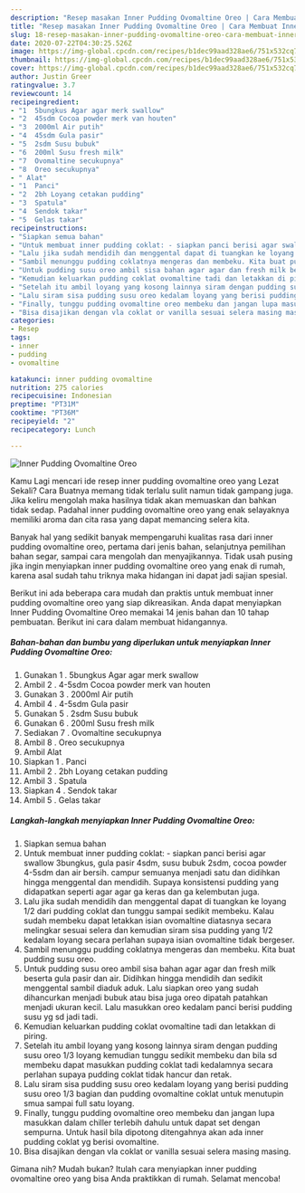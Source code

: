```yaml
---
description: "Resep masakan Inner Pudding Ovomaltine Oreo | Cara Membuat Inner Pudding Ovomaltine Oreo Yang Enak Banget"
title: "Resep masakan Inner Pudding Ovomaltine Oreo | Cara Membuat Inner Pudding Ovomaltine Oreo Yang Enak Banget"
slug: 18-resep-masakan-inner-pudding-ovomaltine-oreo-cara-membuat-inner-pudding-ovomaltine-oreo-yang-enak-banget
date: 2020-07-22T04:30:25.526Z
image: https://img-global.cpcdn.com/recipes/b1dec99aad328ae6/751x532cq70/inner-pudding-ovomaltine-oreo-foto-resep-utama.jpg
thumbnail: https://img-global.cpcdn.com/recipes/b1dec99aad328ae6/751x532cq70/inner-pudding-ovomaltine-oreo-foto-resep-utama.jpg
cover: https://img-global.cpcdn.com/recipes/b1dec99aad328ae6/751x532cq70/inner-pudding-ovomaltine-oreo-foto-resep-utama.jpg
author: Justin Greer
ratingvalue: 3.7
reviewcount: 14
recipeingredient:
- "1  5bungkus Agar agar merk swallow"
- "2  45sdm Cocoa powder merk van houten"
- "3  2000ml Air putih"
- "4  45sdm Gula pasir"
- "5  2sdm Susu bubuk"
- "6  200ml Susu fresh milk"
- "7  Ovomaltine secukupnya"
- "8  Oreo secukupnya"
- " Alat"
- "1  Panci"
- "2  2bh Loyang cetakan pudding"
- "3  Spatula"
- "4  Sendok takar"
- "5  Gelas takar"
recipeinstructions:
- "Siapkan semua bahan"
- "Untuk membuat inner pudding coklat: - siapkan panci berisi agar swallow 3bungkus, gula pasir 4sdm, susu bubuk 2sdm, cocoa powder 4-5sdm dan air bersih. campur semuanya menjadi satu dan didihkan hingga menggental dan mendidih. Supaya konsistensi pudding yang didapatkan seperti agar agar ga keras dan ga kelembutan juga."
- "Lalu jika sudah mendidih dan menggental dapat di tuangkan ke loyang 1/2 dari pudding coklat dan tunggu sampai sedikit membeku. Kalau sudah membeku dapat letakkan isian ovomaltine diatasnya secara melingkar sesuai selera dan kemudian siram sisa pudding yang 1/2 kedalam loyang secara perlahan supaya isian ovomaltine tidak bergeser."
- "Sambil menunggu pudding coklatnya mengeras dan membeku. Kita buat pudding susu oreo."
- "Untuk pudding susu oreo ambil sisa bahan agar agar dan fresh milk beserta gula pasir dan air. Didihkan hingga mendidih dan sedikit menggental sambil diaduk aduk. Lalu siapkan oreo yang sudah dihancurkan menjadi bubuk atau bisa juga oreo dipatah patahkan menjadi ukuran kecil. Lalu masukkan oreo kedalam panci berisi pudding susu yg sd jadi tadi."
- "Kemudian keluarkan pudding coklat ovomaltine tadi dan letakkan di piring."
- "Setelah itu ambil loyang yang kosong lainnya siram dengan pudding susu oreo 1/3 loyang kemudian tunggu sedikit membeku dan bila sd membeku dapat masukkan pudding coklat tadi kedalamnya secara perlahan supaya pudding coklat tidak hancur dan retak."
- "Lalu siram sisa pudding susu oreo kedalam loyang yang berisi pudding susu oreo 1/3 bagian dan pudding ovomaltine coklat untuk menutupin smua sampai full satu loyang."
- "Finally, tunggu pudding ovomaltine oreo membeku dan jangan lupa masukkan dalam chiller terlebih dahulu untuk dapat set dengan sempurna. Untuk hasil bila dipotong ditengahnya akan ada inner pudding coklat yg berisi ovomaltine."
- "Bisa disajikan dengan vla coklat or vanilla sesuai selera masing masing."
categories:
- Resep
tags:
- inner
- pudding
- ovomaltine

katakunci: inner pudding ovomaltine 
nutrition: 275 calories
recipecuisine: Indonesian
preptime: "PT31M"
cooktime: "PT36M"
recipeyield: "2"
recipecategory: Lunch

---
```



![Inner Pudding Ovomaltine Oreo](https://img-global.cpcdn.com/recipes/b1dec99aad328ae6/751x532cq70/inner-pudding-ovomaltine-oreo-foto-resep-utama.jpg)

Kamu Lagi mencari ide resep inner pudding ovomaltine oreo yang Lezat Sekali? Cara Buatnya memang tidak terlalu sulit namun tidak gampang juga. Jika keliru mengolah maka hasilnya tidak akan memuaskan dan bahkan tidak sedap. Padahal inner pudding ovomaltine oreo yang enak selayaknya memiliki aroma dan cita rasa yang dapat memancing selera kita.

Banyak hal yang sedikit banyak mempengaruhi kualitas rasa dari inner pudding ovomaltine oreo, pertama dari jenis bahan, selanjutnya pemilihan bahan segar, sampai cara mengolah dan menyajikannya. Tidak usah pusing jika ingin menyiapkan inner pudding ovomaltine oreo yang enak di rumah, karena asal sudah tahu triknya maka hidangan ini dapat jadi sajian spesial.




Berikut ini ada beberapa cara mudah dan praktis untuk membuat inner pudding ovomaltine oreo yang siap dikreasikan. Anda dapat menyiapkan Inner Pudding Ovomaltine Oreo memakai 14 jenis bahan dan 10 tahap pembuatan. Berikut ini cara dalam membuat hidangannya.

<!--inarticleads1-->

##### Bahan-bahan dan bumbu yang diperlukan untuk menyiapkan Inner Pudding Ovomaltine Oreo:

1. Gunakan 1 . 5bungkus Agar agar merk swallow
1. Ambil 2 . 4-5sdm Cocoa powder merk van houten
1. Gunakan 3 . 2000ml Air putih
1. Ambil 4 . 4-5sdm Gula pasir
1. Gunakan 5 . 2sdm Susu bubuk
1. Gunakan 6 . 200ml Susu fresh milk
1. Sediakan 7 . Ovomaltine secukupnya
1. Ambil 8 . Oreo secukupnya
1. Ambil  Alat
1. Siapkan 1 . Panci
1. Ambil 2 . 2bh Loyang cetakan pudding
1. Ambil 3 . Spatula
1. Siapkan 4 . Sendok takar
1. Ambil 5 . Gelas takar




<!--inarticleads2-->

##### Langkah-langkah menyiapkan Inner Pudding Ovomaltine Oreo:

1. Siapkan semua bahan
1. Untuk membuat inner pudding coklat: - siapkan panci berisi agar swallow 3bungkus, gula pasir 4sdm, susu bubuk 2sdm, cocoa powder 4-5sdm dan air bersih. campur semuanya menjadi satu dan didihkan hingga menggental dan mendidih. Supaya konsistensi pudding yang didapatkan seperti agar agar ga keras dan ga kelembutan juga.
1. Lalu jika sudah mendidih dan menggental dapat di tuangkan ke loyang 1/2 dari pudding coklat dan tunggu sampai sedikit membeku. Kalau sudah membeku dapat letakkan isian ovomaltine diatasnya secara melingkar sesuai selera dan kemudian siram sisa pudding yang 1/2 kedalam loyang secara perlahan supaya isian ovomaltine tidak bergeser.
1. Sambil menunggu pudding coklatnya mengeras dan membeku. Kita buat pudding susu oreo.
1. Untuk pudding susu oreo ambil sisa bahan agar agar dan fresh milk beserta gula pasir dan air. Didihkan hingga mendidih dan sedikit menggental sambil diaduk aduk. Lalu siapkan oreo yang sudah dihancurkan menjadi bubuk atau bisa juga oreo dipatah patahkan menjadi ukuran kecil. Lalu masukkan oreo kedalam panci berisi pudding susu yg sd jadi tadi.
1. Kemudian keluarkan pudding coklat ovomaltine tadi dan letakkan di piring.
1. Setelah itu ambil loyang yang kosong lainnya siram dengan pudding susu oreo 1/3 loyang kemudian tunggu sedikit membeku dan bila sd membeku dapat masukkan pudding coklat tadi kedalamnya secara perlahan supaya pudding coklat tidak hancur dan retak.
1. Lalu siram sisa pudding susu oreo kedalam loyang yang berisi pudding susu oreo 1/3 bagian dan pudding ovomaltine coklat untuk menutupin smua sampai full satu loyang.
1. Finally, tunggu pudding ovomaltine oreo membeku dan jangan lupa masukkan dalam chiller terlebih dahulu untuk dapat set dengan sempurna. Untuk hasil bila dipotong ditengahnya akan ada inner pudding coklat yg berisi ovomaltine.
1. Bisa disajikan dengan vla coklat or vanilla sesuai selera masing masing.




Gimana nih? Mudah bukan? Itulah cara menyiapkan inner pudding ovomaltine oreo yang bisa Anda praktikkan di rumah. Selamat mencoba!
